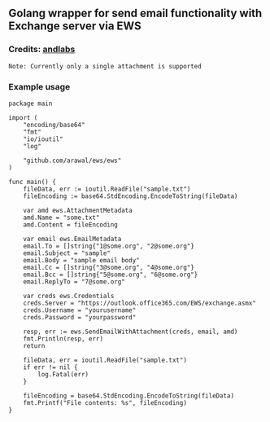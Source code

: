 ## Golang wrapper for send email functionality with Exchange server via EWS

### Credits: [andlabs](https://github.com/andlabs/ews)

`Note: Currently only a single attachment is supported`

### Example usage

```
package main

import (
	"encoding/base64"
	"fmt"
	"io/ioutil"
	"log"

	"github.com/arawal/ews/ews"
)

func main() {
	fileData, err := ioutil.ReadFile("sample.txt")
	fileEncoding := base64.StdEncoding.EncodeToString(fileData)

	var amd ews.AttachmentMetadata
	amd.Name = "some.txt"
	amd.Content = fileEncoding

	var email ews.EmailMetadata
	email.To = []string{"1@some.org", "2@some.org"}
	email.Subject = "sample"
	email.Body = "sample email body"
	email.Cc = []string{"3@some.org", "4@some.org"}
	email.Bcc = []string{"5@some.org", "6@some.org"}
	email.ReplyTo = "7@some.org"

	var creds ews.Credentials
	creds.Server = "https://outlook.office365.com/EWS/exchange.asmx"
	creds.Username = "yourusername"
	creds.Password = "yourpassword"

	resp, err := ews.SendEmailWithAttachment(creds, email, amd)
	fmt.Println(resp, err)
	return

	fileData, err = ioutil.ReadFile("sample.txt")
	if err != nil {
		log.Fatal(err)
	}

	fileEncoding = base64.StdEncoding.EncodeToString(fileData)
	fmt.Printf("File contents: %s", fileEncoding)
}
```
